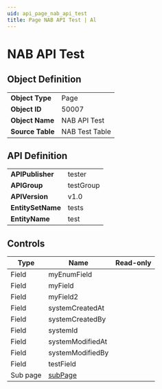```yaml
---
uid: api_page_nab_api_test
title: Page NAB API Test | Al
---
```

# NAB API Test

## Object Definition

<table>
<tr><td><b>Object Type</b></td><td>Page</td></tr>
<tr><td><b>Object ID</b></td><td>50007</td></tr>
<tr><td><b>Object Name</b></td><td>NAB API Test</td></tr>
<tr><td><b>Source Table</b></td><td>NAB Test Table</td></tr>
</table>

## API Definition

<table>
<tr><td><b>APIPublisher</b></td><td>tester</td></tr>
<tr><td><b>APIGroup</b></td><td>testGroup</td></tr>
<tr><td><b>APIVersion</b></td><td>v1.0</td></tr>
<tr><td><b>EntitySetName</b></td><td>tests</td></tr>
<tr><td><b>EntityName</b></td><td>test</td></tr>
</table>

## Controls

| Type | Name | Read-only |
| ---- | ------- | ----------- |
| Field | myEnumField |  |
| Field | myField |  |
| Field | myField2 |  |
| Field | systemCreatedAt |  |
| Field | systemCreatedBy |  |
| Field | systemId |  |
| Field | systemModifiedAt |  |
| Field | systemModifiedBy |  |
| Field | testField |  |
| Sub page | [subPage](../api-page-nab-api-sub-test/index.md) |  |
